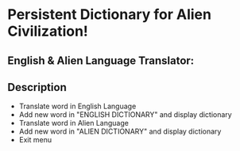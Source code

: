 # Persistent Dictionary for Alien Civilization!
## English & Alien Language Translator:
## **Description**
+ Translate word in English Language 
+ Add new word in "ENGLISH DICTIONARY" and display dictionary
+ Translate word in Alien Language
+ Add new word in "ALIEN DICTIONARY" and display dictionary
+ Exit menu
